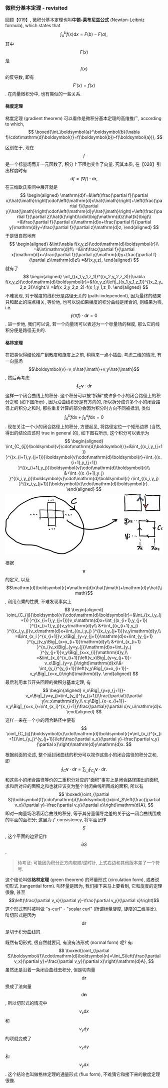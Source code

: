 ### 微积分基本定理 - revisited

回顾【019】, 微积分基本定理也叫**牛顿-莱布尼兹公式** (Newton-Leibniz formula),  which states that
$$
\int_a^bf(x)\mathrm{d}x=F(b)-F(a),
$$
其中 $$F(x)$$ 是 $$f(x)$$ 的反导数, 即有 $$F'(x)=f(x)$$. 在向量微积分中, 也有类似的一些关系.

#### 梯度定理

梯度定理 (gradient theorem) 可以看作是微积分基本定理的高维推广, according to which,
$$
\boxed{\int_\boldsymbol{a}^\boldsymbol{b}(\nabla f)\cdot\mathrm{d}\boldsymbol{r}=f(\boldsymbol{b})-f(\boldsymbol{a})},
$$

区别在于, 现在 $$f$$ 是一个标量场而非一元函数了, 积分上下限也变作了向量. 究其本质, 在【028】引出梯度时有
$$
\mathrm{d}f=(\nabla f)\cdot\mathrm{d}\boldsymbol{r},
$$
在三维欧氏空间中展开就是
$$
\begin{aligned}
\mathrm{d}f=&\left(\frac{\partial f}{\partial x}\hat{\imath}\right)\cdot\left(\mathrm{d}x\hat{\imath}\right)+\left(\frac{\partial f}{\partial y}\hat{\jmath}\right)\cdot\left(\mathrm{d}y\hat{\jmath}\right)+\left(\frac{\partial f}{\partial z}\hat{k}\right)\cdot\big(\mathrm{d}z\hat{k}\big)\\
=&\frac{\partial f}{\partial x}\mathrm{d}x+\frac{\partial f}{\partial y}\mathrm{d}y+\frac{\partial f}{\partial z}\mathrm{d}z,
\end{aligned}
$$
于是很自然地有
$$
\begin{aligned}
&\int(\nabla f(x,y,z))\cdot\mathrm{d}\boldsymbol{r}\\
=&\int\mathrm{d}f\\
=&\int\frac{\partial f}{\partial x}\mathrm{d}x+\frac{\partial f}{\partial y}\mathrm{d}y+\frac{\partial f}{\partial z}\mathrm{d}z\\
=&f(x,y,z),
\end{aligned}
$$
就有了
$$
\begin{aligned}
\int_{(x_1,y_1,z_1)}^{(x_2,y_2,z_3)}(\nabla f(x,y,z))\cdot\mathrm{d}\boldsymbol{r}=&f(x,y,z)\left|_{(x_1,y_1,z_1)}^{(x_2,y_2,z_3)}\right.\\
=&f(x_2,y_2,z_2)-f(x_1,y_1,z_1).
\end{aligned}
$$
不难发现, 对于梯度的线积分是路径无关的 (path-independent), 因为最终的结果只和起止的端点相关, 等价地, 也可以说如果梯度的积分曲线是闭合的, 则结果为零, i.e. $$\oint(\nabla f)\cdot\mathrm{d}\boldsymbol{r}=0$$. 进一步地, 我们可以说, 若一个向量场可以表述为一个标量场的梯度, 那么它的线积分便是路径无关的.

#### 格林定理

在把类似得结论推广到散度和旋度上之前, 稍稍来一点小插曲. 考虑二维的情况, 有一向量场 $$\boldsymbol{v}=v_x\hat{\imath}+v_y\hat{\jmath}$$, 然后再考虑 $$\oint_C\boldsymbol{v}\cdot\mathrm{d}\boldsymbol{r}$$ 这样一个闭合曲线上的积分. 这个积分可以被"拆解"成许多个小的闭合路径上的积分之和 (如下图所示) , 因为沿曲线积分是有方向的, 所以拆分成许多个小的闭合路径上的积分之和时, 那些重复计算的部分会因为积分时方向不同被抵消, 类似 $$\int_a^bf\mathrm{d}x+\int_b^af\mathrm{d}x=0$$. 现在关注一个小的闭合路径上的积分, 方便起见, 将路径定位一个矩形边界 (当然, 得出的结论应该时 true in general 的), 如下图右所示, 这个积分可以表示为
$$
\begin{aligned}
\int_{C_{ij}}\boldsymbol{v}\cdot\mathrm{d}\boldsymbol{r}=&\int_{(x_i,y_{j+1})
}^{(x_{i+1},y_{j+1})}\boldsymbol{v}\cdot\mathrm{d}\boldsymbol{r}+\int_{(x_{i+1},y_{j+1})
}^{(x_{i+1},y_j)}\boldsymbol{v}\cdot\mathrm{d}\boldsymbol{r}\\
&+\int_{(x_{i+1},y_j)
}^{(x_i,y_j)}\boldsymbol{v}\cdot\mathrm{d}\boldsymbol{r}+\int_{(x_i,y_j)
}^{(x_i,y_{j+1})}\boldsymbol{v}\cdot\mathrm{d}\boldsymbol{r}.
\end{aligned}
$$
![image-20240604044203628](image-20240604044203628.png)

根据 $$\boldsymbol{v}$$ 的定义, 以及 $$\mathrm{d}\boldsymbol{r}=\mathrm{d}x\hat{\imath}+\mathrm{d}y\hat{\jmath}$$, 利用点乘的性质, 不难发现事实上
$$
\begin{aligned}
\oint_{C_{ij}}\boldsymbol{v}\cdot\mathrm{d}\boldsymbol{r}=&\int_{(x_i,y_{j+1})
}^{(x_{i+1},y_{j+1})}v_x\mathrm{d}x+\int_{(x_{i+1},y_{j+1})
}^{(x_{i+1},y_j)}v_y\mathrm{d}y\\
&+\int_{(x_{i+1},y_j)
}^{(x_i,y_j)}v_x\mathrm{d}x+\int_{(x_i,y_j)
}^{(x_i,y_{j+1})}v_y\mathrm{d}y,\\
=&\int_{x_i
}^{x_{i+1}}v_x\Big|_{y=y_{j+1}}\mathrm{d}x+\int_{y_{j+1}
}^{y_j}v_y\Big|_{x=x_{i+1}}\mathrm{d}y\\
&+\int_{x_{i+1}
}^{x_i}v_x\Big|_{y=y_{j}}\mathrm{d}x+\int_{y_j
}^{y_{j+1}}v_y\Big|_{x=x_{i}}\mathrm{d}y,\\
=&\int_{x_i}^{x_{i+1}}\left(v_x\Big|_{y=y_{j+1}}-v_x\Big|_{y=y_j}\right)\mathrm{d}x\\&-\int_{y_i}^{y_{i+1}}\left(v_y\Big|_{x=x_{i+1}}-v_y\Big|_{x=x_i}\right)\mathrm{d}y.
\end{aligned}
$$
最后利用本节开头回顾的微积分基本定理, 有
$$
\begin{aligned}
v_x\Big|_{y=y_{j+1}}-v_x\Big|_{y=y_j}=\int_{y_j}^{y_{j+1}}\frac{\partial}{\partial y}v_x\mathrm{d}y,\\
v_y\Big|_{x=x_{i+1}}-v_y\Big|_{x=x_i}=\int_{x_i}^{x_{i+1}}\frac{\partial}{\partial x}v_u\mathrm{d}x.
\end{aligned}
$$
这样一来在一个小的闭合路径中便有
$$
\oint_{C_{ij}}\boldsymbol{v}\cdot\mathrm{d}\boldsymbol{r}=\int_{x_i}^{x_{i+1}}\int_{y_j}^{y_{j+1}}\left(\frac{\partial v_x}{\partial y}-\frac{\partial v_y}{\partial x}\right)\mathrm{d}y\mathrm{d}x.
$$

根据前面的论述, 整个延封闭曲线的积分可以视作这些小的闭合路径的积分之和, 即
$$
\oint_C\boldsymbol{v}\cdot\mathrm{d}\boldsymbol{r}=\sum_{i,j}\oint_{C_{ij}}\boldsymbol{v}\cdot\mathrm{d}\boldsymbol{r}.
$$
和这些小的闭合路径等价的二重积分对应的"面积"事实上是闭合路径围出的面积, 求和后对应的面积之和也就应该变为整个封闭曲线所围成的面积, 所以有
$$
\boxed{\oint_{\partial S}\boldsymbol{f}\cdot\mathrm{d}\boldsymbol{r}=\iint_S\left(\frac{\partial v_x}{\partial y}-\frac{\partial v_y}{\partial x}\right)\mathrm{d}A},
$$
即对一向量场沿着闭合曲线的积分, 等于其分量偏导之差的关于这一闭合曲线围成的平面的面积分; 这里为了 consistency, 将平面记作 $$S$$, 这个平面的边界记作 $$\partial S$$.

> 待考证: 可能因为积分正方向取顺/逆时针, 上式右边和其他版本差了一个符号. 

这个结论叫做**格林定理** (green theorem) 的环量形式 (circulation form), 或者说切形式 (tangential form). 叫环量是因为, 我们接下来马上要看到, 它和旋度的定理很像, 甚至 $$\left(\frac{\partial v_x}{\partial y}-\frac{\partial v_y}{\partial x}\right)$$ 这个形式有时被叫做 "s-curl" - "scalar curl" (所谓标量旋度, 旋度的二维类比). 叫切形式是因为 $$\mathrm{d}\boldsymbol{r}$$ 是切于积分曲线的.

既然有切形式, 很自然就要问, 有没有法形式 (normal form) 呢? 有:
$$
\boxed{\oint_{\partial S}\boldsymbol{f}\cdot\mathrm{d}\boldsymbol{n}=\iint_S\left(\frac{\partial v_x}{\partial y}+\frac{\partial v_y}{\partial x}\right)\mathrm{d}A},
$$
虽然还是沿着一条闭合曲线去积分, 但是切向量 $$\mathrm{d}\boldsymbol{r}$$ 换成了法向量 $$\mathrm{d}\boldsymbol{n}$$, 所以切形式的情况中 $$v_x\mathrm{d}x$$ 和 $$v_y\mathrm{d}y$$ 的项就变成了 $$v_x\mathrm{d}y$$ 和 $$v_y\mathrm{d}x$$. 这个结论也叫做格林定理的通量形式 (flux form), 不难猜它和接下来的散度定理很像.